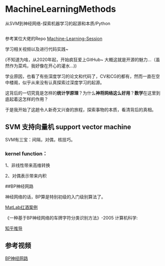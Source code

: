 # MachineLearningMethods

从SVM到神经网络-探索机器学习的起源和本质/Python

##

参考某位大佬的Repo [Machine-Learning-Session](https://github.com/shuhuai007/Machine-Learning-Session)

学习相关视频以及进行代码实践~

(不知道为啥，从2020年起，开始疯狂爱上GitHub~ 大概这就是开源的魅力...（虽然作为菜鸡，我好像在开心的灌水...))

学业原因，也看了有些深度学习的论文和代码了，CV和CG的都有，然而一直在空中楼阁，似乎从来没有认真探索过深度学习的起源。

这背后的一切究竟是怎样的**统计学原理**？为什么**神将网络这么好用**？**数学**在这里到底起着这怎样的作用？

于是我开始了这趟令人新奇又兴奋的旅程，探索事物的本质，看清背后的真相。

## SVM 支持向量机 support vector machine

SVM有三宝：间隔，对偶，核技巧。

### kernel function：

1、非线性带来高维转换

2、对偶表示带来内积



##BP神经网路

神经网络的话，BP算是特别初级的入门级别算法了。

[MatLab红酒案例](https://www.bilibili.com/video/BV1Jp4y1y7m6?from=search&seid=1164372499231397940)

《一种基于BP神经网络的车牌字符分类识别方法》-2005 计算机科学:

[知乎推导](https://zhuanlan.zhihu.com/p/24801814)

## 参考视频

[BP神经网路](https://www.bilibili.com/video/BV1A4411x76J?from=search&seid=1798921675238288346)


